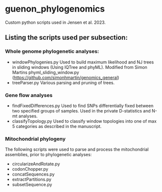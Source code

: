 # guenon_phylogenomics
Custom python scripts used in Jensen et al. 2023.

## Listing the scripts used per subsection:
### Whole genome phylogenetic analyses:
- windowPhylogenies.py
  Used to build maximum likelihood and NJ trees in sliding windows (Using IQTree and phyML). Modified from Simon Martins phyml_sliding_window.py (https://github.com/simonhmartin/genomics_general)
- treeParser.py
  Various parsing and pruning of trees.

### Gene flow analyses
- findFixedDifferences.py
  Used to find SNPs differentially fixed between two specified groups of samples. Used in the private D-statistics and N-mt analyses.
- classifyTopology.py
  Used to classify window topologies into one of max 5 categories as described in the manuscript.

### Mitochondrial phylogeny
The following scripts were used to parse and process the mitochondrial assemblies, prior to phylogenetic analyses:
- circularizeAndRotate.py
- codonChopper.py
- concatSequences.py
- extractPartitions.py
- subsetSequence.py
